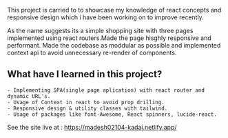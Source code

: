 This project is carried to to showcase my knowledge of react concepts and responsive design which i have been working on to improve recently.

As the name suggests its a simple shopping site with three pages implemented using react routers.Made the page hisghly responsive and performant. Made the codebase as moddular as possible and implemented context api to avoid unnecessary re-render of components.

## What have I learned in this project?

    - Implementing SPA(single page aplication) with react router and dynamic URL's.
    - Usage of Context in react to avoid prop drilling.
    - Responsive design & utility classes with tailwind.
    - Usage of packages like font-Awesome, React spinners, lucide-react.  

See the site live at : https://madesh02104-kadai.netlify.app/